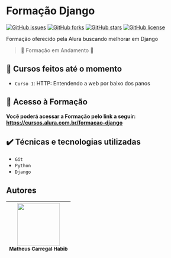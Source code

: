 # Formação Django

[![GitHub issues](https://img.shields.io/github/issues/Math247/Bootcamp-Desenvolvedor-Web)](https://github.com/Math247/Bootcamp-Desenvolvedor-Web/issues)
[![GitHub forks](https://img.shields.io/github/forks/Math247/Bootcamp-Desenvolvedor-Web)](https://github.com/Math247/Bootcamp-Desenvolvedor-Web/network)
[![GitHub stars](https://img.shields.io/github/stars/Math247/Bootcamp-Desenvolvedor-Web)](https://github.com/Math247/Bootcamp-Desenvolvedor-Web/stargazers)
[![GitHub license](https://img.shields.io/github/license/Math247/Bootcamp-Desenvolvedor-Web)](https://github.com/Math247/Bootcamp-Desenvolvedor-Web)

Formação oferecido pela Alura buscando melhorar em Django

> :construction: Formação em Andamento :construction:
## :hammer: Cursos feitos até o momento

- `Curso 1`: HTTP: Entendendo a web por baixo dos panos

## 📁 Acesso à Formação

**Você poderá acessar a Formação pelo link a seguir: https://cursos.alura.com.br/formacao-django**

## ✔️ Técnicas e tecnologias utilizadas

- ``Git``
- ``Python``
- ``Django``

## Autores

| [<img src="https://avatars.githubusercontent.com/u/50381305?v=4" width=115><br><sub>Matheus Carregal Habib</sub>](https://github.com/Math247) |
| :---: |
